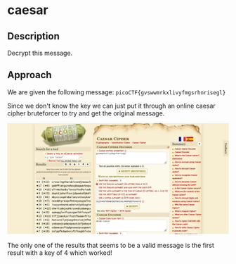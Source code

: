 # caesar

## Description

Decrypt this message.

## Approach

We are given the following message: `picoCTF{gvswwmrkxlivyfmgsrhnrisegl}`

Since we don't know the key we can just put it through an online caesar cipher bruteforcer to try and get the original message.

![Bruteforce results](images/brute.png)

The only one of the results that seems to be a valid message is the first result with a key of 4 which worked!
